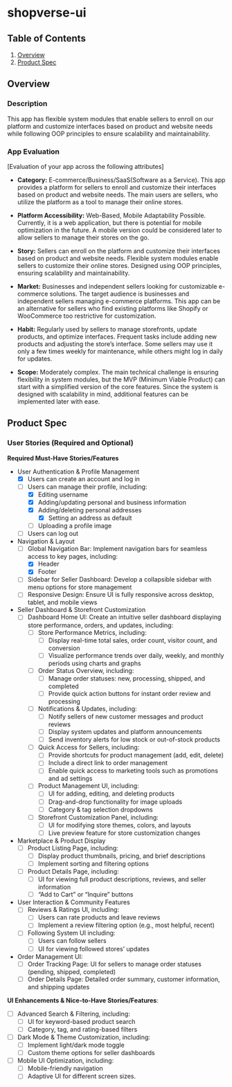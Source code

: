 # shopverse-ui

## Table of Contents
1. [Overview](#Overview)
2. [Product Spec](#Product-Spec)

## Overview
### Description
This app has flexible system modules that enable sellers to enroll on our platform and customize interfaces based on product and website needs while following OOP principles to ensure scalability and maintainability.

### App Evaluation
[Evaluation of your app across the following attributes]
- **Category:** E-commerce/Business/SaaS(Software as a Service). This app provides a platform for sellers to enroll and customize their interfaces based on product and website needs. The main users are sellers, who utilize the platform as a tool to manage their online stores.

- **Platform Accessibility:** Web-Based, Mobile Adaptability Possible. Currently, it is a web application, but there is potential for mobile optimization in the future. A mobile version could be considered later to allow sellers to manage their stores on the go.

- **Story:** Sellers can enroll on the platform and customize their interfaces based on product and website needs. Flexible system modules enable sellers to customize their online stores. Designed using OOP principles, ensuring scalability and maintainability.

- **Market:** Businesses and independent sellers looking for customizable e-commerce solutions. The target audience is businesses and independent sellers managing e-commerce platforms. This app can be an alternative for sellers who find existing platforms like Shopify or WooCommerce too restrictive for customization.

- **Habit:** Regularly used by sellers to manage storefronts, update products, and optimize interfaces. Frequent tasks include adding new products and adjusting the store’s interface. Some sellers may use it only a few times weekly for maintenance, while others might log in daily for updates.
- **Scope:** Moderately complex. The main technical challenge is ensuring flexibility in system modules, but the MVP (Minimum Viable Product) can start with a simplified version of the core features. Since the system is designed with scalability in mind, additional features can be implemented later with ease.

## Product Spec

### User Stories (Required and Optional)

**Required Must-Have Stories/Features**

- User Authentication & Profile Management
  - [x] Users can create an account and log in
  - [ ] Users can manage their profile, including:
  	- [x] Editing username
  	- [x] Adding/updating personal and business information
   	- [x] Adding/deleting personal addresses
    	- [x] Setting an address as default
  	- [ ]  Uploading a profile image
  - [ ]  Users can log out

- Navigation & Layout
  - [ ] Global Navigation Bar: Implement navigation bars for seamless access to key pages, including:
  	- [x] Header
  	- [x] Footer
  - [ ] Sidebar for Seller Dashboard: Develop a collapsible sidebar with menu options for store management
  - [ ] Responsive Design: Ensure UI is fully responsive across desktop, tablet, and mobile views

- Seller Dashboard & Storefront Customization
  - [ ] Dashboard Home UI: Create an intuitive seller dashboard displaying store performance, orders, and updates, including:
  	- [ ] Store Performance Metrics, including:
  		- [ ] Display real-time total sales, order count, visitor count, and conversion
  		- [ ] Visualize performance trends over daily, weekly, and monthly periods using charts and graphs
    - [ ] Order Status Overview, including:
    	- [ ] Manage order statuses: new, processing, shipped, and completed
    	- [ ] Provide quick action buttons for instant order review and processing
    - [ ] Notifications & Updates, including:
    	- [ ] Notify sellers of new customer messages and product reviews
    	- [ ] Display system updates and platform announcements
  	  - [ ] Send inventory alerts for low stock or out-of-stock products
  	- [ ] Quick Access for Sellers, including:
  		- [ ] Provide shortcuts for product management (add, edit, delete)
  		- [ ] Include a direct link to order management
  		- [ ] Enable quick access to marketing tools such as promotions and ad settings
  	- [ ] Product Management UI, including:
  		- [ ] UI for adding, editing, and deleting products
  		- [ ] Drag-and-drop functionality for image uploads
  		- [ ] Category & tag selection dropdowns
  	- [ ] Storefront Customization Panel, including:
  		- [ ] UI for modifying store themes, colors, and layouts
  		- [ ] Live preview feature for store customization changes

- Marketplace & Product Display
  - [ ] Product Listing Page, including:
  	- [ ] Display product thumbnails, pricing, and brief descriptions
  	- [ ] Implement sorting and filtering options
  - [ ] Product Details Page, including:
  	- [ ] UI for viewing full product descriptions, reviews, and seller information
  	- [ ] “Add to Cart” or “Inquire” buttons

- User Interaction & Community Features
  - [ ] Reviews & Ratings UI, including:
  	- [ ] Users can rate products and leave reviews
  	- [ ] Implement a review filtering option (e.g., most helpful, recent)
  - [ ] Following System UI including:
  	- [ ] Users can follow sellers
    - [ ] UI for viewing followed stores’ updates
- Order Management UI:
	- [ ] Order Tracking Page: UI for sellers to manage order statuses (pending, shipped, completed)
	- [ ] Order Details Page: Detailed order summary, customer information, and shipping updates

**UI Enhancements & Nice-to-Have Stories/Features**:

- [ ] Advanced Search & Filtering, including:
	- [ ] UI for keyword-based product search
	- [ ] Category, tag, and rating-based filters
- [ ] Dark Mode & Theme Customization, including:
	- [ ] Implement light/dark mode toggle
  - [ ] Custom theme options for seller dashboards
- [ ] Mobile UI Optimization, including:
	- [ ] 	Mobile-friendly navigation
	- [ ] 	Adaptive UI for different screen sizes.

